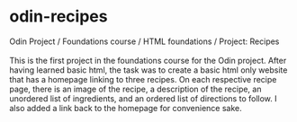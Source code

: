 # odin-recipes
Odin Project / Foundations course / HTML foundations / Project: Recipes <br><br>
This is the first project in the foundations course for the Odin project. After having learned basic html, the task was to create a basic html only website that has a homepage linking to three recipes.
On each respective recipe page, there is an image of the recipe, a description of the recipe, an unordered list of ingredients, and an ordered list of directions to follow. I also added a link back to the homepage for convenience sake.